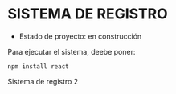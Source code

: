 <h1>SISTEMA DE REGISTRO</h1>

- Estado de proyecto: en construcción

Para ejecutar el sistema, deebe poner:

```npm install react```

Sistema de registro 2
